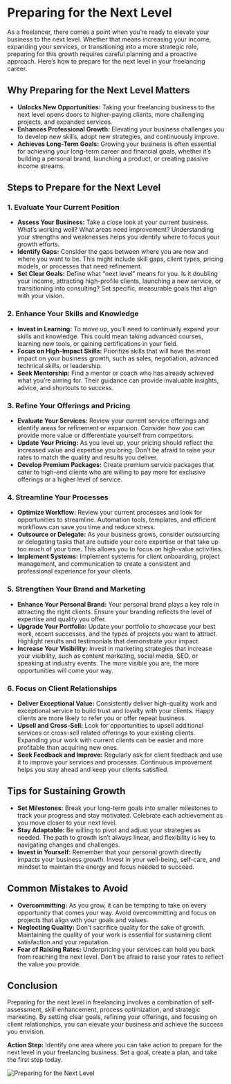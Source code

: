 # Preparing for the Next Level

As a freelancer, there comes a point when you’re ready to elevate your business to the next level. Whether that means increasing your income, expanding your services, or transitioning into a more strategic role, preparing for this growth requires careful planning and a proactive approach. Here’s how to prepare for the next level in your freelancing career.

## Why Preparing for the Next Level Matters

- **Unlocks New Opportunities:** Taking your freelancing business to the next level opens doors to higher-paying clients, more challenging projects, and expanded services.
- **Enhances Professional Growth:** Elevating your business challenges you to develop new skills, adopt new strategies, and continuously improve.
- **Achieves Long-Term Goals:** Growing your business is often essential for achieving your long-term career and financial goals, whether it’s building a personal brand, launching a product, or creating passive income streams.

## Steps to Prepare for the Next Level

### 1. **Evaluate Your Current Position**

- **Assess Your Business:** Take a close look at your current business. What’s working well? What areas need improvement? Understanding your strengths and weaknesses helps you identify where to focus your growth efforts.
- **Identify Gaps:** Consider the gaps between where you are now and where you want to be. This might include skill gaps, client types, pricing models, or processes that need refinement.
- **Set Clear Goals:** Define what “next level” means for you. Is it doubling your income, attracting high-profile clients, launching a new service, or transitioning into consulting? Set specific, measurable goals that align with your vision.

### 2. **Enhance Your Skills and Knowledge**

- **Invest in Learning:** To move up, you’ll need to continually expand your skills and knowledge. This could mean taking advanced courses, learning new tools, or gaining certifications in your field.
- **Focus on High-Impact Skills:** Prioritize skills that will have the most impact on your business growth, such as sales, negotiation, advanced technical skills, or leadership.
- **Seek Mentorship:** Find a mentor or coach who has already achieved what you’re aiming for. Their guidance can provide invaluable insights, advice, and shortcuts to success.

### 3. **Refine Your Offerings and Pricing**

- **Evaluate Your Services:** Review your current service offerings and identify areas for refinement or expansion. Consider how you can provide more value or differentiate yourself from competitors.
- **Update Your Pricing:** As you level up, your pricing should reflect the increased value and expertise you bring. Don’t be afraid to raise your rates to match the quality and results you deliver.
- **Develop Premium Packages:** Create premium service packages that cater to high-end clients who are willing to pay more for exclusive offerings or a higher level of service.

### 4. **Streamline Your Processes**

- **Optimize Workflow:** Review your current processes and look for opportunities to streamline. Automation tools, templates, and efficient workflows can save you time and reduce stress.
- **Outsource or Delegate:** As your business grows, consider outsourcing or delegating tasks that are outside your core expertise or that take up too much of your time. This allows you to focus on high-value activities.
- **Implement Systems:** Implement systems for client onboarding, project management, and communication to create a consistent and professional experience for your clients.

### 5. **Strengthen Your Brand and Marketing**

- **Enhance Your Personal Brand:** Your personal brand plays a key role in attracting the right clients. Ensure your branding reflects the level of expertise and quality you offer.
- **Upgrade Your Portfolio:** Update your portfolio to showcase your best work, recent successes, and the types of projects you want to attract. Highlight results and testimonials that demonstrate your impact.
- **Increase Your Visibility:** Invest in marketing strategies that increase your visibility, such as content marketing, social media, SEO, or speaking at industry events. The more visible you are, the more opportunities will come your way.

### 6. **Focus on Client Relationships**

- **Deliver Exceptional Value:** Consistently deliver high-quality work and exceptional service to build trust and loyalty with your clients. Happy clients are more likely to refer you or offer repeat business.
- **Upsell and Cross-Sell:** Look for opportunities to upsell additional services or cross-sell related offerings to your existing clients. Expanding your work with current clients can be easier and more profitable than acquiring new ones.
- **Seek Feedback and Improve:** Regularly ask for client feedback and use it to improve your services and processes. Continuous improvement helps you stay ahead and keep your clients satisfied.

## Tips for Sustaining Growth

- **Set Milestones:** Break your long-term goals into smaller milestones to track your progress and stay motivated. Celebrate each achievement as you move closer to your next level.
- **Stay Adaptable:** Be willing to pivot and adjust your strategies as needed. The path to growth isn’t always linear, and flexibility is key to navigating changes and challenges.
- **Invest in Yourself:** Remember that your personal growth directly impacts your business growth. Invest in your well-being, self-care, and mindset to maintain the energy and focus needed to succeed.

## Common Mistakes to Avoid

- **Overcommitting:** As you grow, it can be tempting to take on every opportunity that comes your way. Avoid overcommitting and focus on projects that align with your goals and values.
- **Neglecting Quality:** Don’t sacrifice quality for the sake of growth. Maintaining the quality of your work is essential for sustaining client satisfaction and your reputation.
- **Fear of Raising Rates:** Underpricing your services can hold you back from reaching the next level. Don’t be afraid to raise your rates to reflect the value you provide.

## Conclusion

Preparing for the next level in freelancing involves a combination of self-assessment, skill enhancement, process optimization, and strategic marketing. By setting clear goals, refining your offerings, and focusing on client relationships, you can elevate your business and achieve the success you envision.

**Action Step:** Identify one area where you can take action to prepare for the next level in your freelancing business. Set a goal, create a plan, and take the first step today.

![Preparing for the Next Level](./images/preparing-next-level.png)
